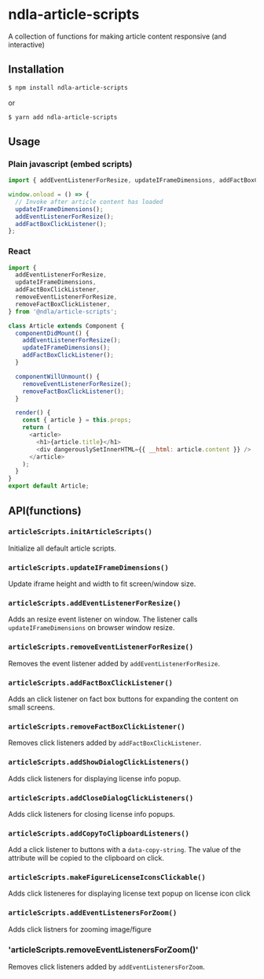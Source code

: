 # ndla-article-scripts

A collection of functions for making article content responsive (and interactive)

## Installation

```sh
$ npm install ndla-article-scripts
```

or

```sh
$ yarn add ndla-article-scripts
```

## Usage

### Plain javascript (embed scripts)

```javascript
import { addEventListenerForResize, updateIFrameDimensions, addFactBoxClickListener } from '@ndla/article-scripts';

window.onload = () => {
  // Invoke after article content has loaded
  updateIFrameDimensions();
  addEventListenerForResize();
  addFactBoxClickListener();
};
```

### React

```javascript
import {
  addEventListenerForResize,
  updateIFrameDimensions,
  addFactBoxClickListener,
  removeEventListenerForResize,
  removeFactBoxClickListener,
} from '@ndla/article-scripts';

class Article extends Component {
  componentDidMount() {
    addEventListenerForResize();
    updateIFrameDimensions();
    addFactBoxClickListener();
  }

  componentWillUnmount() {
    removeEventListenerForResize();
    removeFactBoxClickListener();
  }

  render() {
    const { article } = this.props;
    return (
      <article>
        <h1>{article.title}</h1>
        <div dangerouslySetInnerHTML={{ __html: article.content }} />
      </article>
    );
  }
}
export default Article;
```

## API(functions)

### `articleScripts.initArticleScripts()`

Initialize all default article scripts.

### `articleScripts.updateIFrameDimensions()`

Update iframe height and width to fit screen/window size.

### `articleScripts.addEventListenerForResize()`

Adds an resize event listener on window. The listener calls `updateIFrameDimensions` on browser window resize.

### `articleScripts.removeEventListenerForResize()`

Removes the event listener added by `addEventListenerForResize`.

### `articleScripts.addFactBoxClickListener()`

Adds an click listener on fact box buttons for expanding the content on small screens.

### `articleScripts.removeFactBoxClickListener()`

Removes click listeners added by `addFactBoxClickListener`.

### `articleScripts.addShowDialogClickListeners()`

Adds click listeners for displaying license info popup.

### `articleScripts.addCloseDialogClickListeners()`

Adds click listeners for closing license info popups.

### `articleScripts.addCopyToClipboardListeners()`

Add a click listener to buttons with a `data-copy-string`. The value of the attribute will be copied to the clipboard on click.

### `articleScripts.makeFigureLicenseIconsClickable()`

Adds click listeneres for displaying license text popup on license icon click

### `articleScripts.addEventListenersForZoom()`

Adds click listners for zooming image/figure

### 'articleScripts.removeEventListenersForZoom()'

Removes click listeners added by `addEventListenersForZoom`.
